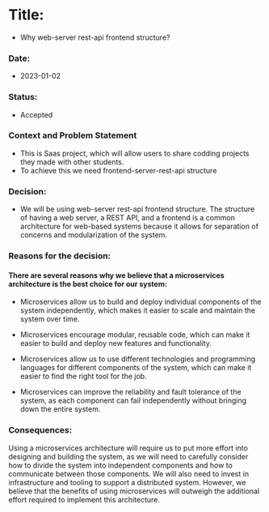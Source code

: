 # Title: 
- Why web-server rest-api frontend structure?

### Date:
- 2023-01-02

### Status:
 - Accepted

### Context and Problem Statement
- This is Saas project, which will allow users to share codding projects they made with other students.
- To achieve this we need frontend-server-rest-api structure

### Decision:
- We will be using web-server rest-api frontend structure. The structure of having a web server, a REST API, and a frontend is a common architecture for web-based systems because it allows for separation of concerns and modularization of the system.

### Reasons for the decision:

#### There are several reasons why we believe that a microservices architecture is the best choice for our system:

- Microservices allow us to build and deploy individual components of the system independently, which makes it easier to scale and maintain the system over time.

- Microservices encourage modular, reusable code, which can make it easier to build and deploy new features and functionality.

- Microservices allow us to use different technologies and programming languages for different components of the system, which can make it easier to find the right tool for the job.

- Microservices can improve the reliability and fault tolerance of the system, as each component can fail independently without bringing down the entire system.


### Consequences:

Using a microservices architecture will require us to put more effort into designing and building the system, as we will need to carefully consider how to divide the system into independent components and how to communicate between those components. We will also need to invest in infrastructure and tooling to support a distributed system. However, we believe that the benefits of using microservices will outweigh the additional effort required to implement this architecture.